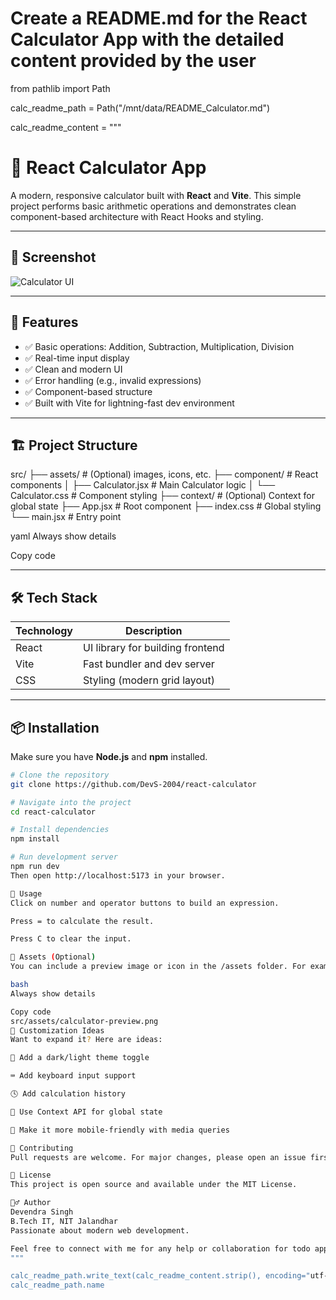 # Create a README.md for the React Calculator App with the detailed content provided by the user
from pathlib import Path

calc_readme_path = Path("/mnt/data/README_Calculator.md")

calc_readme_content = """
# 🧮 React Calculator App

A modern, responsive calculator built with **React** and **Vite**. This simple project performs basic arithmetic operations and demonstrates clean component-based architecture with React Hooks and styling.

---

## 📸 Screenshot

![Calculator UI](./src/assets/calculator-preview.png) <!-- Optional if you add an image in assets -->

---

## 🚀 Features

- ✅ Basic operations: Addition, Subtraction, Multiplication, Division  
- ✅ Real-time input display  
- ✅ Clean and modern UI  
- ✅ Error handling (e.g., invalid expressions)  
- ✅ Component-based structure  
- ✅ Built with Vite for lightning-fast dev environment

---

## 🏗️ Project Structure

src/
├── assets/ # (Optional) images, icons, etc.
├── component/ # React components
│ ├── Calculator.jsx # Main Calculator logic
│ └── Calculator.css # Component styling
├── context/ # (Optional) Context for global state
├── App.jsx # Root component
├── index.css # Global styling
└── main.jsx # Entry point

yaml
Always show details

Copy code

---

## 🛠️ Tech Stack

| Technology | Description                     |
|------------|---------------------------------|
| React      | UI library for building frontend|
| Vite       | Fast bundler and dev server     |
| CSS        | Styling (modern grid layout)    |

---

## 📦 Installation

Make sure you have **Node.js** and **npm** installed.

```bash
# Clone the repository
git clone https://github.com/DevS-2004/react-calculator

# Navigate into the project
cd react-calculator

# Install dependencies
npm install

# Run development server
npm run dev
Then open http://localhost:5173 in your browser.

🧪 Usage
Click on number and operator buttons to build an expression.

Press = to calculate the result.

Press C to clear the input.

📁 Assets (Optional)
You can include a preview image or icon in the /assets folder. For example:

bash
Always show details

Copy code
src/assets/calculator-preview.png
🧰 Customization Ideas
Want to expand it? Here are ideas:

🎨 Add a dark/light theme toggle

⌨️ Add keyboard input support

🕓 Add calculation history

💾 Use Context API for global state

📱 Make it more mobile-friendly with media queries

🤝 Contributing
Pull requests are welcome. For major changes, please open an issue first to discuss what you would like to change.

📄 License
This project is open source and available under the MIT License.

🙋‍♂️ Author
Devendra Singh
B.Tech IT, NIT Jalandhar
Passionate about modern web development.

Feel free to connect with me for any help or collaboration for todo appp
"""

calc_readme_path.write_text(calc_readme_content.strip(), encoding="utf-8")
calc_readme_path.name
